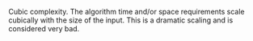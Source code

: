 Cubic complexity. The algorithm time and/or space requirements scale cubically with the size of the input. This is a dramatic scaling and is considered very bad.
